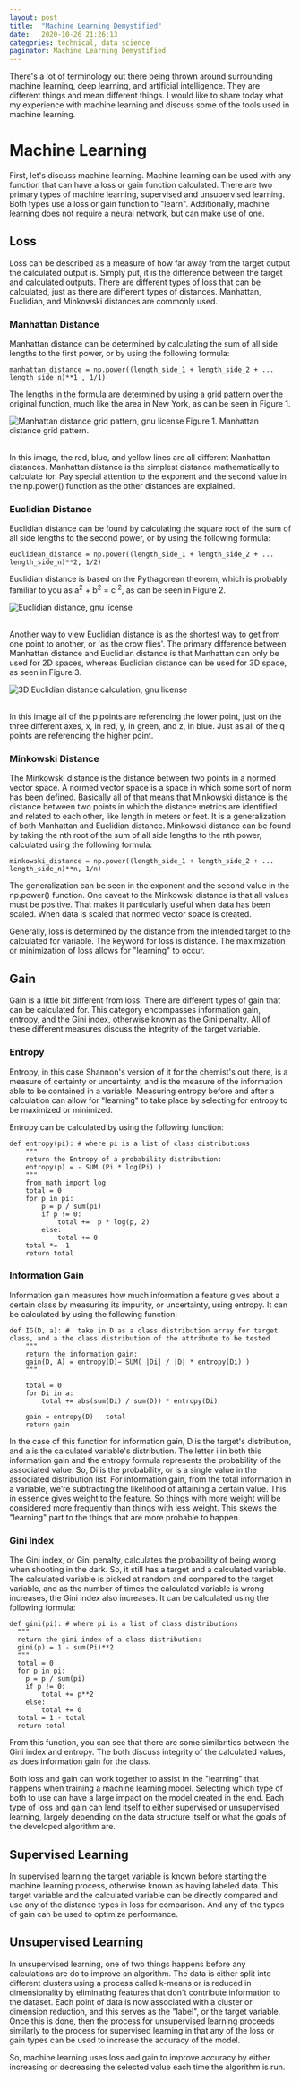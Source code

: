 ```yaml
---
layout: post
title:  "Machine Learning Demystified"
date:   2020-10-26 21:26:13
categories: technical, data science
paginator: Machine Learning Demystified
---
```


There's a lot of terminology out there being thrown around surrounding machine learning, deep learning, and artificial intelligence. They are different things and mean different things. I would like to share today what my experience with machine learning and discuss some of the tools used in machine learning.

# Machine Learning

First, let's discuss machine learning. Machine learning can be used with any function that can have a loss or gain function calculated. There are two primary types of machine learning, supervised and unsupervised learning. Both types use a loss or gain function to "learn". Additionally, machine learning does not require a neural network, but can make use of one.

## Loss

Loss can be described as a measure of how far away from the target output the calculated output is. Simply put, it is the difference between the target and calculated outputs. There are different types of loss that can be calculated, just as there are different types of distances. Manhattan, Euclidian, and Minkowski distances are commonly used.

### Manhattan Distance

Manhattan distance can be determined by calculating the sum of all side lengths to the first power, or by using the following formula:



```
manhattan_distance = np.power((length_side_1 + length_side_2 + ... length_side_n)**1 , 1/1)
```



The lengths in the formula are determined by using a grid pattern over the original function, much like the area in New York, as can be seen in Figure 1.

<img src = '../images/Manhattan_distance.png' alt='Manhattan distance grid pattern, gnu license'>
Figure 1. Manhattan distance grid pattern.
<br>
<br>

In this image, the red, blue, and yellow lines are all different Manhattan distances. Manhattan distance is the simplest distance mathematically to calculate for. Pay special attention to the exponent and the second value in the np.power() function as the other distances are explained.

### Euclidian Distance

Euclidian distance can be found by calculating the square root of the sum of all side lengths to the second power, or by using the following formula:



```
euclidean_distance = np.power((length_side_1 + length_side_2 + ... length_side_n)**2, 1/2)
```



Euclidian distance is based on the Pythagorean theorem, which is probably familiar to you as a<sup>2</sup> + b<sup>2</sup> = c <sup>2</sup>, as can be seen in Figure 2.

<img src='../images/Euclidian_distance.png' alt='Euclidian distance, gnu license'>
<br>
<br>

Another way to view Euclidian distance is as the shortest way to get from one point to another, or 'as the crow flies'. The primary difference between Manhattan distance and Euclidian distance is that Manhattan can only be used for 2D spaces, whereas Euclidian distance can be used for 3D space, as seen in Figure 3.

<img src='../images/Euclidean_distance_3d.png' alt='3D Euclidian distance calculation, gnu license'>
<br>
<br>

In this image all of the p points are referencing the lower point, just on the three different axes, x, in red, y, in green, and z, in blue. Just as all of the q points are referencing the higher point.

### Minkowski Distance

The Minkowski distance is the distance between two points in a normed vector space. A normed vector space is a space in which some sort of norm has been defined. Basically all of that means that Minkowski distance is the distance between two points in which the distance metrics are identified and related to each other, like length in meters or feet. It is a generalization of both Manhattan and Euclidian distance. Minkowski distance can be found by taking the nth root of the sum of all side lengths to the nth power, calculated using the following formula:

```
minkowski_distance = np.power((length_side_1 + length_side_2 + ... length_side_n)**n, 1/n)
```



The generalization can be seen in the exponent and the second value in the np.power() function. One caveat to the Minkowski distance is that all values must be positive. That makes it particularly useful when data has been scaled. When data is scaled that normed vector space is created.

Generally, loss is determined by the distance from the intended target to the calculated for variable. The keyword for loss is distance. The maximization or minimization of loss allows for "learning" to occur.

## Gain

Gain is a little bit different from loss. There are different types of gain that can be calculated for. This category encompasses information gain, entropy, and the Gini index, otherwise known as the Gini penalty. All of these different measures discuss the integrity of the target variable.

### Entropy

Entropy, in this case Shannon's version of it for the chemist's out there, is a measure of certainty or uncertainty, and is the measure of the information able to be contained in a variable. Measuring entropy before and after a calculation can allow for "learning" to take place by selecting for entropy to be maximized or minimized.

Entropy can be calculated by using the following function:

```
def entropy(pi): # where pi is a list of class distributions
    """
    return the Entropy of a probability distribution:
    entropy(p) = - SUM (Pi * log(Pi) )
    """
    from math import log
    total = 0
    for p in pi:
        p = p / sum(pi)
        if p != 0:
            total +=  p * log(p, 2)
        else:
            total += 0
    total *= -1
    return total
```



### Information Gain

Information gain measures how much information a feature gives about a certain class by measuring its impurity, or uncertainty, using entropy. It can be calculated by using the following function:

```
def IG(D, a): #  take in D as a class distribution array for target class, and a the class distribution of the attribute to be tested
    """
    return the information gain:
    gain(D, A) = entropy(D)− SUM( |Di| / |D| * entropy(Di) )
    """

    total = 0
    for Di in a:
        total += abs(sum(Di) / sum(D)) * entropy(Di)

    gain = entropy(D) - total
    return gain
```



In the case of this function for information gain, D is the target's distribution, and a is the calculated variable's distribution. The letter i in both this information gain and the entropy formula represents the probability of the associated value. So, Di is the probability, or is a single value in the associated distribution list. For information gain, from the total information in a variable, we're subtracting the likelihood of attaining a certain value. This in essence gives weight to the feature. So things with more weight will be considered more frequently than things with less weight. This skews the "learning" part to the things that are more probable to happen.

### Gini Index

The Gini index, or Gini penalty, calculates the probability of being wrong when shooting in the dark. So, it still has a target and a calculated variable. The calculated variable is picked at random and compared to the target variable, and as the number of times the calculated variable is wrong increases, the Gini index also increases. It can be calculated using the following formula:

```
def gini(pi): # where pi is a list of class distributions
  """
  return the gini index of a class distribution:
  gini(p) = 1 - sum(Pi)**2
  """
  total = 0
  for p in pi:
    p = p / sum(pi)
    if p != 0:
        total += p**2
    else:
        total += 0
  total = 1 - total
  return total
```



From this function, you can see that there are some similarities between the Gini index and entropy. The both discuss integrity of the calculated values, as does information gain for the class.

Both loss and gain can work together to assist in the "learning" that happens when training a machine learning model. Selecting which type of both to use can have a large impact on the model created in the end. Each type of loss and gain can lend itself to either supervised or unsupervised learning, largely depending on the data structure itself or what the goals of the developed algorithm are.

## Supervised Learning

In supervised learning the target variable is known before starting the machine learning process, otherwise known as having labeled data. This target variable and the calculated variable can be directly compared and use any of the distance types in loss for comparison. And any of the types of gain can be used to optimize performance.

## Unsupervised Learning

In unsupervised learning, one of two things happens before any calculations are do to improve an algorithm. The data is either split into different clusters using a process called k-means or is reduced in dimensionality by eliminating features that don't contribute information to the dataset. Each point of data is now associated with a cluster or dimension reduction, and this serves as the "label", or the target variable. Once this is done, then the process for unsupervised learning proceeds similarly to the process for supervised learning in that any of the loss or gain types can be used to increase the accuracy of the model.

So, machine learning uses loss and gain to improve accuracy by either increasing or decreasing the selected value each time the algorithm is run.
